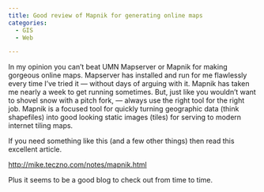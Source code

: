```yaml
---
title: Good review of Mapnik for generating online maps
categories:
  - GIS
  - Web

---
```

In my opinion you can&#8217;t beat UMN Mapserver or Mapnik for making gorgeous online maps. Mapserver has installed and run for me flawlessly every time I&#8217;ve tried it &#8212; without days of arguing with it. Mapnik has taken me nearly a week to get running sometimes. But, just like you wouldn&#8217;t want to shovel snow with a pitch fork, &#8212; always use the right tool for the right job. Mapnik is a focused tool for quickly turning geographic data (think shapefiles) into good looking static images (tiles) for serving to modern internet tiling maps.

If you need something like this (and a few other things) then read this excellent article.

<a href="http://mike.teczno.com/notes/mapnik.html" target="_blank">http://mike.teczno.com/notes/mapnik.html</a>

Plus it seems to be a good blog to check out from time to time.